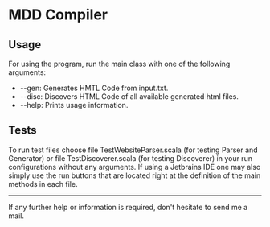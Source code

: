 # MDD Compiler



## Usage

For using the program, run the main class with one of the following arguments:

- --gen: Generates HMTL Code from input.txt.
- --disc: Discovers HTML Code of all available generated html files.
- --help: Prints usage information.

## Tests

To run test files choose file TestWebsiteParser.scala (for testing Parser and Generator) or file TestDiscoverer.scala 
(for testing Discoverer) in your run configurations without any arguments. If using a Jetbrains IDE one may also simply
use the run buttons that are located right at the definition of the main methods in each file.

----------------------------------------------------------------------------------------------------------
If any further help or information is required, don't hesitate to send me a mail. 